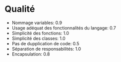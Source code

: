 # Qualité

* Nommage variables: 0.9
* Usage adéquat des fonctionnalités du langage: 0.7
* Simplicité des fonctions: 1.0
* Simplicité des classes: 1.0
* Pas de dupplication de code: 0.5
* Séparation de responsabilités: 1.0
* Encapsulation: 0.8

